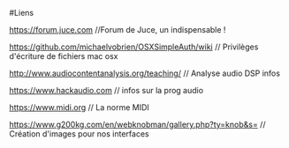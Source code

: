 #Liens

https://forum.juce.com  //Forum de Juce, un indispensable !

https://github.com/michaelvobrien/OSXSimpleAuth/wiki // Privilèges d'écriture de fichiers mac osx

http://www.audiocontentanalysis.org/teaching/  // Analyse audio DSP infos

https://www.hackaudio.com // infos sur la prog audio

https://www.midi.org // La norme MIDI

https://www.g200kg.com/en/webknobman/gallery.php?ty=knob&s= // Création d'images pour nos interfaces
